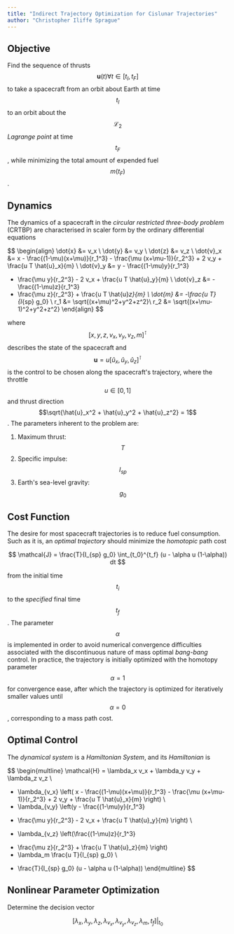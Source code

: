 ```yaml
---
title: "Indirect Trajectory Optimization for Cislunar Trajectories"
author: "Christopher Iliffe Sprague"
---
```


## Objective
Find the sequence of thrusts $$\pmb{u}(t)\forall t \in [t_I,t_F]$$ to take a spacecraft from an orbit about Earth at time $$t_I$$ to an orbit about the $$\mathcal{L}_2$$ *Lagrange point* at time $$t_F$$, while minimizing the total amount of expended fuel $$m(t_F)$$.

## Dynamics
The dynamics of a spacecraft in the *circular restricted three-body problem* (CRTBP) are characterised in scaler form by the ordinary differential equations

$$
\begin{align}
  \dot{x} &= v_x \\
  \dot{y} &= v_y \\
  \dot{z} &= v_z \\
  \dot{v}_x &= x - \frac{(1-\mu)(x+\mu)}{r_1^3} - \frac{\mu (x+\mu-1)}{r_2^3} + 2 v_y + \frac{u T \hat{u}_x}{m} \\
  \dot{v}_y &= y - \frac{(1-\mu)y}{r_1^3}
  - \frac{\mu y}{r_2^3} - 2 v_x + \frac{u T \hat{u}_y}{m} \\
  \dot{v}_z &= - \frac{(1-\mu)z}{r_1^3}
  - \frac{\mu z}{r_2^3} + \frac{u T \hat{u}_z}{m} \\
  \dot{m} &= -\frac{u T}{I_{sp} g_0} \\
  r_1 &= \sqrt{(x+\mu)^2+y^2+z^2}\\
  r_2 &= \sqrt{(x+\mu-1)^2+y^2+z^2}
\end{align}
$$

where $$[x,y,z,v_x,v_y,v_z,m]^\intercal$$ describes the state of the spacecraft and $$\pmb{u} = u [\hat{u}_x,\hat{u}_y,\hat{u}_z]^\intercal$$ is the control to be chosen along the spacecraft's trajectory, where the throttle $$u \in [0,1]$$ and thrust direction $$\sqrt{\hat{u}_x^2 + \hat{u}_y^2 + \hat{u}_z^2} = 1$$. The parameters inherent to the problem are:

1. Maximum thrust: $$T$$
2. Specific impulse: $$I_{sp}$$
3. Earth's sea-level gravity: $$g_0$$

## Cost Function
The desire for most spacecraft trajectories is to reduce fuel consumption. Such as it is, an *optimal trajectory* should minimize the *homotopic* path cost

$$
\mathcal{J} = \frac{T}{I_{sp} g_0} \int_{t_0}^{t_f} (u - \alpha u (1-\alpha)) dt
$$

from the initial time $$t_i$$ to the *specified* final time $$t_f$$. The parameter $$\alpha$$ is implemented in order to avoid numerical convergence difficulties associated with the discontinuous nature of mass optimal *bang-bang* control. In practice, the trajectory is initially optimized with the homotopy parameter $$\alpha = 1$$ for convergence ease, after which the trajectory is optimized for iteratively smaller values until $$\alpha=0$$, corresponding to a mass path cost.

## Optimal Control
The *dynamical system* is a *Hamiltonian System*, and its *Hamiltonian* is

$$
\begin{multline}
\mathcal{H} = \lambda_x v_x + \lambda_y v_y + \lambda_z v_z \\
+ \lambda_{v_x} \left( x - \frac{(1-\mu)(x+\mu)}{r_1^3} - \frac{\mu (x+\mu-1)}{r_2^3} + 2 v_y + \frac{u T \hat{u}_x}{m} \right) \\
+ \lambda_{v_y} \left(y - \frac{(1-\mu)y}{r_1^3}
- \frac{\mu y}{r_2^3} - 2 v_x + \frac{u T \hat{u}_y}{m} \right) \\
+ \lambda_{v_z} \left(\frac{(1-\mu)z}{r_1^3}
- \frac{\mu z}{r_2^3} + \frac{u T \hat{u}_z}{m} \right)
- \lambda_m \frac{u T}{I_{sp} g_0} \\
+ \frac{T}{I_{sp} g_0}  (u - \alpha u (1-\alpha))
\end{multline}
$$



## Nonlinear Parameter Optimization
Determine the decision vector

$$ [\lambda_x, \lambda_y, \lambda_z, \lambda_{v_x}, \lambda_{v_y},
\lambda_{v_z}, \lambda_m, t_f] \Bigr\rvert_{t_0} $$
